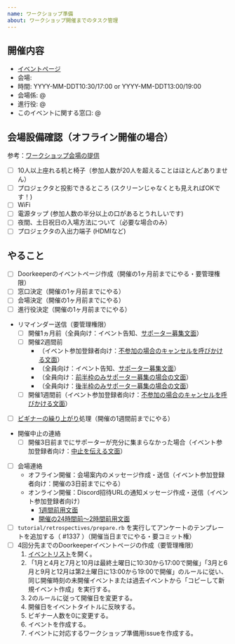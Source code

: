 ```yaml
---
name: ワークショップ準備
about: ワークショップ開催までのタスク管理
---
```


## 開催内容

- [イベントページ](https://oss-gate.doorkeeper.jp/events/TODO)
- 会場: 
- 時間: YYYY-MM-DDT10:30/17:00 or YYYY-MM-DDT13:00/19:00
- 会場係: @
- 進行役: @
- このイベントに関する窓口: @

## 会場設備確認（オフライン開催の場合）

参考：[ワークショップ会場の提供](https://oss-gate.github.io/sponsors/wanted.html#workshop-space)

- [ ] 10人以上座れる机と椅子（参加人数が20人を超えることはほとんどありません）
- [ ] プロジェクタと投影できるところ (スクリーンじゃなくとも見えればOKです！)
- [ ] WiFi
- [ ] 電源タップ (参加人数の半分以上の口があるとうれしいです)
- [ ] 夜間、土日祝日の入場方法について（必要な場合のみ）
- [ ] プロジェクタの入出力端子 (HDMIなど)

## やること

- [ ] Doorkeeperのイベントページ作成（開催の1ヶ月前までにやる・要管理権限）
- [ ] 窓口決定（開催の1ヶ月前までにやる）
- [ ] 会場決定（開催の1ヶ月前までにやる）
- [ ] 進行役決定（開催の1ヶ月前までにやる）
- リマインダー送信（要管理権限）
  - [ ] 開催1ヵ月前（全員向け：イベント告知、[サポーター募集文面](https://github.com/oss-gate/workshop/blob/master/template/workshop_supporter_invitation.md)）
  - [ ] 開催2週間前
    - （イベント参加登録者向け：[不参加の場合のキャンセルを呼びかける文面](https://github.com/oss-gate/workshop/blob/master/template/workshop_reminder_before_2_weeks.md)）
    - （全員向け：イベント告知、[サポーター募集文面](https://github.com/oss-gate/workshop/blob/master/template/workshop_supporter_invitation_before_2_weeks.md)）
    - （全員向け：[前半枠のみサポーター募集の場合の文面](https://github.com/oss-gate/workshop/blob/master/template/workshop_supporter_invitation_only_first_half.md)）
    - （全員向け：[後半枠のみサポーター募集の場合の文面](https://github.com/oss-gate/workshop/blob/master/template/workshop_supporter_invitation_only_second_half.md)）
  - [ ] 開催1週間前（イベント参加登録者向け：[不参加の場合のキャンセルを呼びかける文面](https://github.com/oss-gate/workshop/blob/master/template/workshop_reminder_before_1_week.md)）
- [ ] [ビギナーの繰り上がり](https://oss-gate.github.io/workshop/beginner-preferential-treatment.html)処理（開催の1週間前までにやる）
- 開催中止の連絡
  - [ ] 開催3日前までにサポーターが充分に集まらなかった場合（イベント参加登録者向け：[中止を伝える文面](https://github.com/oss-gate/workshop/blob/master/template/workshop_canceled.md)）
- [ ] 会場連絡
  - オフライン開催：会場案内のメッセージ作成・送信（イベント参加登録者向け：開催の3日前までにやる）
  - オンライン開催：Discord招待URLの通知メッセージ作成・送信（イベント参加登録者向け）
    - [1週間前用文面](https://github.com/oss-gate/workshop/blob/master/template/workshop_discord_url.md)
    - [開催の24時間前～2時間前用文面](https://github.com/oss-gate/workshop/blob/master/template/workshop_discord_url_reminder.md)
- [ ] `tutorial/retrospectives/prepare.rb` を実行してアンケートのテンプレートを追加する（ #1337 ）（開催当日までにやる・要コミット権）
- [ ] 4回分先までのDoorkeeperイベントページの作成（要管理権限）
  1. [イベントリスト](https://manage.doorkeeper.jp/groups/oss-gate/events)を開く。
  2. 「1月と4月と7月と10月は最終土曜日に10:30から17:00で開催」「3月と6月と9月と12月は第2土曜日に13:00から19:00で開催」のルールに従い、同じ開催時刻の未開催イベントまたは過去イベントから「コピーして新規イベント作成」を実行する。
  3. 2のルールに従って開催日を変更する。
  4. 開催日をイベントタイトルに反映する。
  5. ビギナー人数を0に変更する。
  6. イベントを作成する。
  7. イベントに対応するワークショップ準備用issueを作成する。
